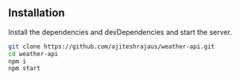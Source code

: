 ## Installation

Install the dependencies and devDependencies and start the server.

```sh
git clone https://github.com/ajiteshrajaus/weather-api.git
cd weather-api
npm i
npm start
